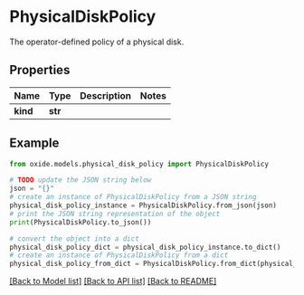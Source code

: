 # PhysicalDiskPolicy

The operator-defined policy of a physical disk.

## Properties

Name | Type | Description | Notes
------------ | ------------- | ------------- | -------------
**kind** | **str** |  | 

## Example

```python
from oxide.models.physical_disk_policy import PhysicalDiskPolicy

# TODO update the JSON string below
json = "{}"
# create an instance of PhysicalDiskPolicy from a JSON string
physical_disk_policy_instance = PhysicalDiskPolicy.from_json(json)
# print the JSON string representation of the object
print(PhysicalDiskPolicy.to_json())

# convert the object into a dict
physical_disk_policy_dict = physical_disk_policy_instance.to_dict()
# create an instance of PhysicalDiskPolicy from a dict
physical_disk_policy_from_dict = PhysicalDiskPolicy.from_dict(physical_disk_policy_dict)
```
[[Back to Model list]](../README.md#documentation-for-models) [[Back to API list]](../README.md#documentation-for-api-endpoints) [[Back to README]](../README.md)


